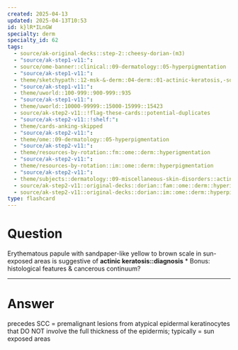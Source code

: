 ```yaml
---
created: 2025-04-13
updated: 2025-04-13T10:53
id: k}lR*ILnGW
specialty: derm
specialty_id: 62
tags:
  - source/ak-original-decks::step-2::cheesy-dorian-(m3)
  - "source/ak-step1-v11:": 
  - source/ome-banner::clinical::09-dermatology::05-hyperpigmentation
  - "source/ak-step1-v11:": 
  - theme/sketchypath::12-msk-&-derm::04-derm::01-actinic-keratosis,-squamous-cell-carcinoma-&-basal-cell-carcinoma
  - "source/ak-step1-v11:": 
  - theme/uworld::100-999::900-999::935
  - "source/ak-step1-v11:": 
  - theme/uworld::10000-99999::15000-15999::15423
  - source/ak-step2-v11::!flag-these-cards::potential-duplicates
  - "source/ak-step2-v11::!shelf:": 
  - theme/cards-anking-skipped
  - "source/ak-step2-v11:": 
  - theme/ome::09-dermatology::05-hyperpigmentation
  - "source/ak-step2-v11:": 
  - theme/resources-by-rotation::fm::ome::derm::hyperigmentation
  - "source/ak-step2-v11:": 
  - theme/resources-by-rotation::im::ome::derm::hyperpigmentation
  - "source/ak-step2-v11:": 
  - theme/subjects::dermatology::09-miscellaneous-skin-disorders::actinic-keratosis
  - source/ak-step2-v11::original-decks::dorian::fam::ome::derm::hyperigmentation
  - source/ak-step2-v11::original-decks::dorian::im::ome::derm::hyperpigmentation"
type: flashcard
---
```


# Question
Erythematous papule with sandpaper-like yellow to brown scale in sun-exposed areas is suggestive of **actinic keratosis::diagnosis**         * Bonus: histological features & cancerous continuum?

---

# Answer
precedes SCC = premalignant lesions from atypical epidermal keratinocytes that DO NOT involve the full thickness of the epidermis; typically = sun exposed areas